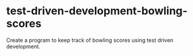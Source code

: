 # test-driven-development-bowling-scores
Create a program to keep track of bowling scores using test driven development.
